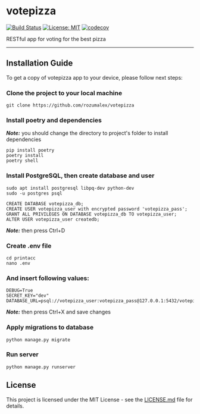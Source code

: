 # votepizza

[![Build Status](https://travis-ci.com/rozumalex/votepizza.svg?token=eyTj5NQsqxwFx65RvxhG&branch=main)](https://travis-ci.org/github/rozumalex/votepizza)
[![License: MIT](https://img.shields.io/badge/License-MIT-blue.svg)](https://github.com/rozumalex/votepizza/blob/master/LICENSE)
[![codecov](https://codecov.io/gh/rozumalex/votepizza/branch/main/graph/badge.svg)](https://codecov.io/gh/rozumalex/votepizza)

RESTful app for voting for the best pizza

---

## Installation Guide
To get a copy of votepizza app to your device, please follow next steps:

### Clone the project to your local machine
```
git clone https://github.com/rozumalex/votepizza
```

### Install poetry and dependencies
***Note:*** you should change the directory to project's folder to install dependencies

```
pip install poetry
poetry install
poetry shell
```

### Install PostgreSQL, then create database and user
```
sudo apt install postgresql libpq-dev python-dev
sudo -u postgres psql

CREATE DATABASE votepizza_db;
CREATE USER votepizza_user with encrypted password 'votepizza_pass';
GRANT ALL PRIVILEGES ON DATABASE votepizza_db TO votepizza_user;
ALTER USER votepizza_user createdb;
```
***Note:*** then press Ctrl+D

### Create .env file
```
cd printacc
nano .env
```

### And insert following values:
```
DEBUG=True
SECRET_KEY="dev"
DATABASE_URL=psql://votepizza_user:votepizza_pass@127.0.0.1:5432/votepizza_db
```
***Note:*** then press Ctrl+X and save changes

### Apply migrations to database
```
python manage.py migrate
```

### Run server
```
python manage.py runserver
```

## License
This project is licensed under the MIT License - see the [LICENSE.md](https://github.com/rozumalex/votepizza/blob/master/LICENSE) file for details.
